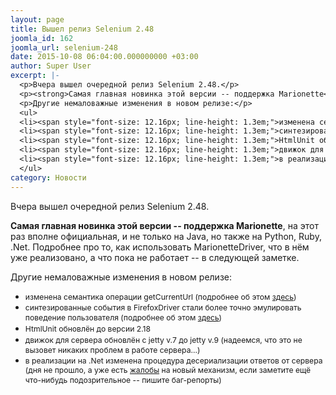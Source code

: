 ```yaml
---
layout: page
title: Вышел релиз Selenium 2.48
joomla_id: 162
joomla_url: selenium-248
date: 2015-10-08 06:04:00.000000000 +03:00
author: Super User
excerpt: |-
  <p>Вчера вышел очередной релиз Selenium 2.48.</p>
  <p><strong>Самая главная новинка этой версии -- поддержка Marionette</strong>, на этот раз вполне официальная, и не только на Java, но также на Python, Ruby, .Net. Подробнее про то, как использовать MarionetteDriver, что в нём уже реализовано, а что пока не работает -- в следующей заметке.</p>
  <p>Другие немаловажные изменения в новом релизе:</p>
  <ul>
  <li><span style="font-size: 12.16px; line-height: 1.3em;">изменена семантика операции getCurrentUrl (подробнее об этом <a href="blog/157-get-current-url.html">здесь</a>)</span></li>
  <li><span style="font-size: 12.16px; line-height: 1.3em;">синтезированные события в FirefoxDriver стали более точно эмулировать поведение пользователя (подробнее об этом <a href="blog/159-click-topmost-elemnt.html">здесь</a>)</span></li>
  <li><span style="font-size: 12.16px; line-height: 1.3em;">HtmlUnit обновлён до версии 2.18</span></li>
  <li><span style="font-size: 12.16px; line-height: 1.3em;">движок для сервера обновлён с jetty v.7 до jetty v.9 (надеемся, что это не вызовет никаких проблем в работе сервера...)</span></li>
  <li><span style="font-size: 12.16px; line-height: 1.3em;">в реализации на .Net изменена процедура десериализации ответов от сервера (дня не прошло, а уже есть <a href="https://github.com/SeleniumHQ/selenium/issues/1120">жалобы</a> на новый механизм, если заметите ещё что-нибудь подозрительное -- пишите баг-репорты)</span></li>
  </ul>
category: Новости
---
```

<p>Вчера вышел очередной релиз Selenium 2.48.</p>
<p><strong>Самая главная новинка этой версии -- поддержка Marionette</strong>, на этот раз вполне официальная, и не только на Java, но также на Python, Ruby, .Net. Подробнее про то, как использовать MarionetteDriver, что в нём уже реализовано, а что пока не работает -- в следующей заметке.</p>
<p>Другие немаловажные изменения в новом релизе:</p>
<ul>
<li><span style="font-size: 12.16px; line-height: 1.3em;">изменена семантика операции getCurrentUrl (подробнее об этом <a href="blog/157-get-current-url.html">здесь</a>)</span></li>
<li><span style="font-size: 12.16px; line-height: 1.3em;">синтезированные события в FirefoxDriver стали более точно эмулировать поведение пользователя (подробнее об этом <a href="blog/159-click-topmost-elemnt.html">здесь</a>)</span></li>
<li><span style="font-size: 12.16px; line-height: 1.3em;">HtmlUnit обновлён до версии 2.18</span></li>
<li><span style="font-size: 12.16px; line-height: 1.3em;">движок для сервера обновлён с jetty v.7 до jetty v.9 (надеемся, что это не вызовет никаких проблем в работе сервера...)</span></li>
<li><span style="font-size: 12.16px; line-height: 1.3em;">в реализации на .Net изменена процедура десериализации ответов от сервера (дня не прошло, а уже есть <a href="https://github.com/SeleniumHQ/selenium/issues/1120">жалобы</a> на новый механизм, если заметите ещё что-нибудь подозрительное -- пишите баг-репорты)</span></li>
</ul>
